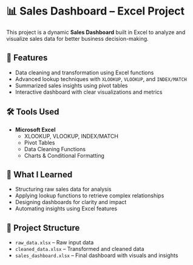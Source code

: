 # 📊 Sales Dashboard – Excel Project

This project is a dynamic **Sales Dashboard** built in Excel to analyze and visualize sales data for better business decision-making.

## 🚀 Features

- Data cleaning and transformation using Excel functions
- Advanced lookup techniques with `XLOOKUP`, `VLOOKUP`, and `INDEX/MATCH`
- Summarized sales insights using pivot tables
- Interactive dashboard with clear visualizations and metrics

## 🛠️ Tools Used

- **Microsoft Excel**
  - XLOOKUP, VLOOKUP, INDEX/MATCH
  - Pivot Tables
  - Data Cleaning Functions
  - Charts & Conditional Formatting

## 📌 What I Learned

- Structuring raw sales data for analysis
- Applying lookup functions to retrieve complex relationships
- Designing dashboards for clarity and impact
- Automating insights using Excel features

## 📁 Project Structure

- `raw_data.xlsx` – Raw input data
- `cleaned_data.xlsx` – Transformed and cleaned data
- `sales_dashboard.xlsx` – Final dashboard with visuals and insights
